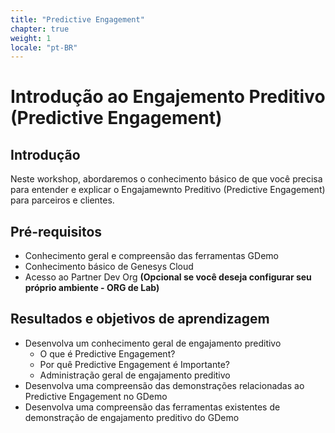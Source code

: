 ```yaml
---
title: "Predictive Engagement"
chapter: true
weight: 1
locale: "pt-BR"
---
```


# Introdução ao Engajemento Preditivo (Predictive Engagement)

## Introdução
Neste workshop, abordaremos o conhecimento básico de que você precisa para entender e explicar o Engajamewnto Preditivo (Predictive Engagement) para parceiros e clientes. 

## Pré-requisitos

- Conhecimento geral e compreensão das ferramentas GDemo
- Conhecimento básico de Genesys Cloud
- Acesso ao Partner Dev Org **(Opcional se você deseja configurar seu próprio ambiente - ORG de Lab)**  

## Resultados e objetivos de aprendizagem
 - Desenvolva um conhecimento geral de engajamento preditivo
    - O que é Predictive Engagement? 
    - Por quê Predictive Engagement é Importante? 
    - Administração geral de engajamento preditivo
 - Desenvolva uma compreensão das demonstrações relacionadas ao Predictive Engagement no GDemo 
 - Desenvolva uma compreensão das ferramentas existentes de demonstração de engajamento preditivo do GDemo


